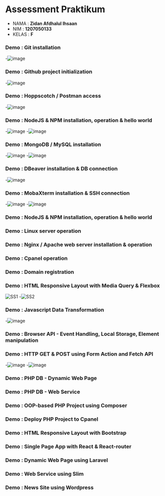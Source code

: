 # Assessment Praktikum
- NAMA : **Zidan Afdhalul Ihsaan**
- NIM : **1207050133**
- KELAS : **F**

### Demo : Git installation
-![image](https://user-images.githubusercontent.com/112912912/209939547-263b9a4b-61de-4e2e-b598-e5d414a2b09f.png)

### Demo : Github project initialization
-![image](https://user-images.githubusercontent.com/112912912/209939764-1d6b9619-4e5b-4d99-a18c-821f5b2232b4.png)

### Demo : Hoppscotch / Postman access
-![image](https://user-images.githubusercontent.com/112912912/209940537-d8038c2a-2a99-4abe-a4bf-e4d9ee5ccf97.png)

### Demo : NodeJS & NPM installation, operation & hello world
-![image](https://user-images.githubusercontent.com/112912912/209941265-6d3a4026-8707-4faa-9cfa-e0445643a1cd.png)
-![image](https://user-images.githubusercontent.com/112912912/209941276-7457e1fb-a6cf-47f8-a2c3-1030c0458b8d.png)

### Demo : MongoDB / MySQL installation
-![image](https://user-images.githubusercontent.com/112912912/209943094-98c990df-ed07-4485-bc05-81707606b8bf.png)
-![image](https://user-images.githubusercontent.com/112912912/209943207-017603b4-784f-4975-abc0-68ae5e117209.png)

### Demo : DBeaver installation & DB connection
-![image](https://user-images.githubusercontent.com/112912912/209943467-a237703d-0865-440a-bc65-ff45d4e8241e.png)

### Demo : MobaXterm installation & SSH connection
-![image](https://user-images.githubusercontent.com/112912912/209943592-e54492ef-6929-4fd1-a7e5-e45a40089d55.png)
-![image](https://user-images.githubusercontent.com/112912912/209943686-82deb82d-d2bf-478c-bac7-2224d00f4074.png)

### Demo : NodeJS & NPM installation, operation & hello world
### Demo : Linux server operation
### Demo : Nginx / Apache web server installation & operation
### Demo : Cpanel operation
### Demo : Domain registration

### Demo : HTML Responsive Layout with Media Query & Flexbox
![SS1](https://user-images.githubusercontent.com/112912912/190173785-a80fa0af-6fc7-4670-a2d8-e0e78f0f4071.jpg)
-![SS2](https://user-images.githubusercontent.com/112912912/190173875-877492b4-7a3f-43c8-bac5-f1683da9ceea.jpg)

### Demo : Javascript Data Transformation
-![image](https://user-images.githubusercontent.com/112912912/209942274-de32d65a-bb63-4c92-8ee1-37f13ca36397.png)

### Demo : Browser API - Event Handling, Local Storage, Element manipulation

### Demo : HTTP GET & POST using Form Action and Fetch API
-![image](https://user-images.githubusercontent.com/112912912/209942530-a18bb6d7-96f0-431f-9281-a54cdf76b6c0.png)
-![image](https://user-images.githubusercontent.com/112912912/209942640-bd189490-cd32-4321-8e99-fac3f84af7ea.png)

### Demo : PHP DB - Dynamic Web Page
### Demo : PHP DB - Web Service
### Demo : OOP-based PHP Project using Composer
### Demo : Deploy PHP Project to Cpanel
### Demo : HTML Responsive Layout with Bootstrap
### Demo : Single Page App with React & React-router
### Demo : Dynamic Web Page using Laravel
### Demo : Web Service using Slim
### Demo : News Site using Wordpress






